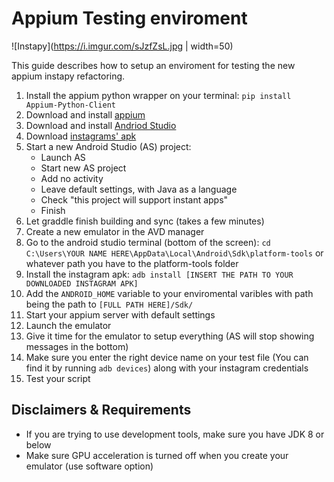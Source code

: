 # Appium Testing enviroment 

![Instapy](https://i.imgur.com/sJzfZsL.jpg | width=50)

This guide describes how to setup an enviroment for testing the new appium instapy refactoring.

1. Install the appium python wrapper on your terminal: `pip install Appium-Python-Client`
2.  Download and install [appium](https://github.com/appium/appium-desktop/releases/tag/v1.13.0)
3.  Download and install [Andriod Studio](https://developer.android.com/studio)
4.  Download [instagrams' apk](https://apkpure.com/instagram/com.instagram.android/download/169474968-APK?from=variants%2Fversion)
5. Start a new Android Studio (AS) project:
	- Launch AS
	- Start new AS project
	- Add no activity
	- Leave default settings, with Java as a language
	- Check "this project will support instant apps"
	- Finish
6.  Let graddle finish building and sync (takes a few minutes)
7. Create a new emulator in the AVD manager
8.  Go to the android studio terminal (bottom of the screen): `cd C:\Users\YOUR NAME HERE\AppData\Local\Android\Sdk\platform-tools`  or whatever path you have to the platform-tools folder
9. Install the instagram apk: `adb install [INSERT THE PATH TO YOUR DOWNLOADED INSTAGRAM APK]`
10.  Add the `ANDROID_HOME` variable to your enviromental varibles with path being the path to `[FULL PATH HERE]/Sdk/`
11. Start your appium server with default settings
12. Launch the emulator
13. Give it time for the emulator to setup everything (AS will stop showing messages in the bottom)
14. Make sure you enter the right device name on your test file (You can find it by running `adb devices`) along with your instagram credentials
15. Test your script

## Disclaimers & Requirements

- If you are trying to use development tools, make sure you have JDK 8 or below 
- Make sure GPU acceleration is turned off when you create your emulator (use software option)
